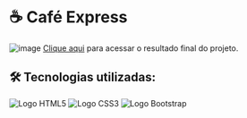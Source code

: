 # ☕ Café Express

![image](./public/final-project-capture-desktop.png)
<a href="https://vanderleyoliveira.github.io/coffee-express/" target="_blank">Clique aqui</a> para acessar o resultado final do projeto.

## 🛠️ Tecnologias utilizadas:

![Logo HTML5](https://img.shields.io/badge/HTML5-E34F26?style=for-the-badge&logo=html5&logoColor=white)
![Logo CSS3](https://img.shields.io/badge/CSS3-1572B6?style=for-the-badge&logo=css3&logoColor=white)
![Logo Bootstrap](https://img.shields.io/badge/Bootstrap-754EAC?style=for-the-badge&logo=Bootstrap&logoColor=white)